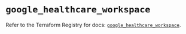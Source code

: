 # `google_healthcare_workspace`

Refer to the Terraform Registry for docs: [`google_healthcare_workspace`](https://registry.terraform.io/providers/hashicorp/google-beta/6.39.0/docs/resources/google_healthcare_workspace).
